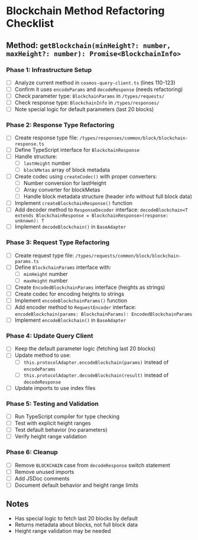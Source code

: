 # Blockchain Method Refactoring Checklist

## Method: `getBlockchain(minHeight?: number, maxHeight?: number): Promise<BlockchainInfo>`

### Phase 1: Infrastructure Setup
- [ ] Analyze current method in `cosmos-query-client.ts` (lines 110-123)
- [ ] Confirm it uses `encodeParams` and `decodeResponse` (needs refactoring)
- [ ] Check parameter type: `BlockchainParams` in `/types/requests/`
- [ ] Check response type: `BlockchainInfo` in `/types/responses/`
- [ ] Note special logic for default parameters (last 20 blocks)

### Phase 2: Response Type Refactoring
- [ ] Create response type file: `/types/responses/common/block/blockchain-response.ts`
- [ ] Define TypeScript interface for `BlockchainResponse`
- [ ] Handle structure:
  - [ ] `lastHeight` number
  - [ ] `blockMetas` array of block metadata
- [ ] Create codec using `createCodec()` with proper converters:
  - [ ] Number conversion for lastHeight
  - [ ] Array converter for blockMetas
  - [ ] Handle block metadata structure (header info without full block data)
- [ ] Implement `createBlockchainResponse()` function
- [ ] Add decoder method to `ResponseDecoder` interface: `decodeBlockchain<T extends BlockchainResponse = BlockchainResponse>(response: unknown): T`
- [ ] Implement `decodeBlockchain()` in `BaseAdapter`

### Phase 3: Request Type Refactoring
- [ ] Create request type file: `/types/requests/common/block/blockchain-params.ts`
- [ ] Define `BlockchainParams` interface with:
  - [ ] `minHeight` number
  - [ ] `maxHeight` number
- [ ] Create `EncodedBlockchainParams` interface (heights as strings)
- [ ] Create codec for encoding heights to strings
- [ ] Implement `encodeBlockchainParams()` function
- [ ] Add encoder method to `RequestEncoder` interface: `encodeBlockchain(params: BlockchainParams): EncodedBlockchainParams`
- [ ] Implement `encodeBlockchain()` in `BaseAdapter`

### Phase 4: Update Query Client
- [ ] Keep the default parameter logic (fetching last 20 blocks)
- [ ] Update method to use:
  - [ ] `this.protocolAdapter.encodeBlockchain(params)` instead of `encodeParams`
  - [ ] `this.protocolAdapter.decodeBlockchain(result)` instead of `decodeResponse`
- [ ] Update imports to use index files

### Phase 5: Testing and Validation
- [ ] Run TypeScript compiler for type checking
- [ ] Test with explicit height ranges
- [ ] Test default behavior (no parameters)
- [ ] Verify height range validation

### Phase 6: Cleanup
- [ ] Remove `BLOCKCHAIN` case from `decodeResponse` switch statement
- [ ] Remove unused imports
- [ ] Add JSDoc comments
- [ ] Document default behavior and height range limits

## Notes
- Has special logic to fetch last 20 blocks by default
- Returns metadata about blocks, not full block data
- Height range validation may be needed